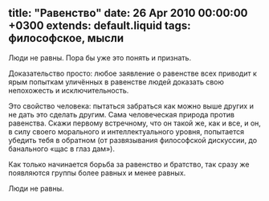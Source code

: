 title: "Равенство"
date: 26 Apr 2010 00:00:00 +0300
extends: default.liquid
tags: философское, мысли
---
Люди не равны. Пора бы уже это понять и признать.

Доказательство просто: любое заявление о равенстве всех приводит к ярым попыткам уличённых в равенстве людей доказать свою непохожесть и исключительность.

Это свойство человека: пытаться забраться как можно выше других и не дать это сделать другим. Сама человеческая природа против равенства. Скажи первому встречному, что он такой же, как и все, и он, в силу своего морального и интеллектуального уровня, попытается убедить тебя в обратном (от развязывания философской дискуссии, до банального «щас в глаз дам»).

Как только начинается борьба за равенство и братство, так сразу же появляются группы более равных и менее равных.

Люди не равны.

